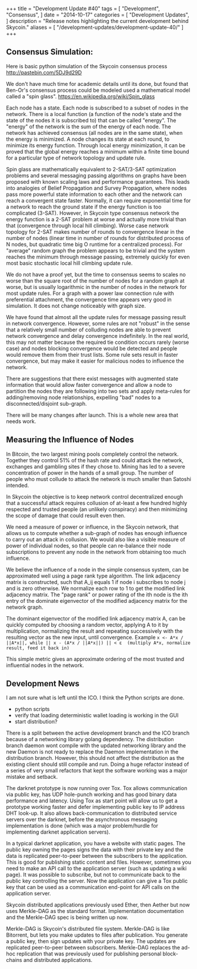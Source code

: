 +++
title = "Development Update #40"
tags = [
    "Development",
    "Consensus",
]
date = "2014-10-17"
categories = [
    "Development Updates",
]
description = "Release notes highlighting the current development behind Skycoin."
aliases = [
	"/development-updates/development-update-40/"
]
+++
## Consensus Simulation:

Here is basic python simulation of the Skycoin consensus process http://pastebin.com/5DJ9d29D

We don't have much time for academic details until its done, but found that Ben-Or's consensus process could be modeled used a mathematical model called a "spin glass". https://en.wikipedia.org/wiki/Spin_glass

Each node has a state. Each node is subscribed to a subset of nodes in the network. There is a local function (a function of the node's state and the state of the nodes it is subscribed to) that can be called "energy". The "energy" of the network is the sum of the energy of each node. The network has achieved consensus (all nodes are in the same state), when the energy is minimized. A node changes its state at each round, to minimize its energy function. Through local energy minimization, it can be proved that the global energy reaches a minimum within a finite time bound for a particular type of network topology and update rule.

Spin glass are mathematically equivalent to 2-SAT/3-SAT optimization problems and several messaging passing algorithms on graphs have been proposed with known scaling laws and performance guarantees. This leads into analogies of Belief Propagation and Survey Propagation, where nodes pass more powerful state information to each other and the network can reach a convergent state faster. Normally, it can require exponential time for a network to reach the ground state if the energy function is too complicated (3-SAT). However, in Skycoin type consensus network the energy function is a 2-SAT problem at worse and actually more trivial than that (convergence through local hill climbing). Worse case network topology for 2-SAT makes number of rounds to convergence linear in the number of nodes (linear time in number of rounds for distributed process of N nodes, but quadratic time big O runtime for a centralized process). For "average" random graph the problem appears to be trivial and the system reaches the minimum through message passing, extremely quickly for even most basic stochastic local hill climbing update rule.

We do not have a proof yet, but the time to consensus seems to scales no worse than the square root of the number of nodes for a random graph at worse, but is usually logarithmic in the number of nodes in the network for most update rules. For a graph with a power law connection rule with preferential attachment, the convergence time appears very good in simulation. It does not change noticeably with graph size.

We have found that almost all the update rules for message passing result in network convergence. However, some rules are not "robust" in the sense that a relatively small number of colluding nodes are able to prevent network convergence and delay convergence indefinitely. In the real world, this may not matter because the required tie condition occurs rarely (worse case) and nodes blocking convergence would be detected and people would remove them from their trust lists. Some rule sets result in faster convergence, but may make it easier for malicious nodes to influence the network.

There are suggestions that there exist messages with augmented state information that would allow faster convergence and allow a node to partition the nodes they are following into two sets and apply meta-rules for adding/removing node relationships, expelling "bad" nodes to a disconnected/disjoint sub-graph.

There will be many changes after launch. This is a whole new area that needs work.

## Measuring the Influence of Nodes

In Bitcoin, the two largest mining pools completely control the network. Together they control 51% of the hash rate and could attack the network, exchanges and gambling sites if they chose to. Mining has led to a severe concentration of power in the hands of a small group. The number of people who must collude to attack the network is much smaller than Satoshi intended.

In Skycoin the objective is to keep network control decentralized enough that a successful attack requires collusion of at-least a few hundred highly respected and trusted people (an unlikely conspiracy) and then minimizing the scope of damage that could result even then.

We need a measure of power or influence, in the Skycoin network, that allows us to compute whether a sub-graph of nodes has enough influence to carry out an attack in collusion. We would also like a visible measure of power of individual nodes, so that people can re-balance their node subscriptions to prevent any node in the network from obtaining too much influence.

We believe the influence of a node in the simple consensus system, can be approximated well using a page rank type algorithm. The link adjacency matrix is constructed, such that A_ij equals 1 if node i subscribes to node j and is zero otherwise. We normalize each row to 1 to get the modified link adjacency matrix. The "page rank" or power rating of the ith node is the ith entry of the dominate eigenvector of the modified adjacency matrix for the network graph.

The dominant eigenvector of the modified link adjacency matrix A, can be quickly computed by choosing a random vector, applying A to it by multiplication, normalizing the result and repeating successively with the resulting vector as the new input, until convergence.
Example `x <- A*x / ||A*x||, while || x - (A*x / ||A*x||) || < ε  (multiply A*x, normalize result, feed it back in)`

This simple metric gives an approximate ordering of the most trusted and influential nodes in the network.

## Development News

I am not sure what is left until the ICO. I think the Python scripts are done.
- python scripts
- verify that loading deterministic wallet loading is working in the GUI
- start distribution?

There is a split between the active development branch and the ICO branch because of a networking library golang dependency. The distribution branch daemon wont compile with the updated networking library and the new Daemon is not ready to replace the Daemon implementation in the distribution branch. However, this should not affect the distribution  as the existing client should still compile and run. Doing a huge refactor instead of a series of very small refactors that kept the software working was a major mistake and setback.

The darknet prototype is now running over Tox. Tox allows communication via public key, has UDP hole-punch working and has good binary data performance and latency. Using Tox as start point will allow us to get a prototype working faster and defer implementing public key to IP address DHT look-up. It also allows back-communication to distributed service servers over the darknet, before the asynchronous messaging implementation is done (which was a major problem/hurdle for implementing darknet application servers).

In a typical darknet application, you have a website with static pages. The public key owning the pages signs the data with their private key and the data is replicated peer-to-peer between the subscribers to the application. This is good for publishing static content and files. However, sometimes you need to make an API call to the application server (such as updating a wiki page). It was possible to subscribe, but not to communicate back to the public key controlling the server. Now the application can give a Tox public key that can be used as a communication end-point for API calls on the application server.

Skycoin distributed applications previously used Ether, then Aether but now uses Merkle-DAG as the standard format. Implementation documentation and the Merkle-DAG spec is being written up now.

Merkle-DAG is Skycoin's distributed file system. Merkle-DAG is like Bitorrent, but lets you make updates to files after publication. You generate a public key, then sign updates with your private key. The updates are replicated peer-to-peer between subscribers. Merkle-DAG replaces the ad-hoc replication that was previously used for publishing personal block-chains and distributed applications.
